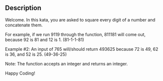 ## Description

Welcome. In this kata, you are asked to square every digit of a number and concatenate them.

For example, if we run 9119 through the function, 811181 will come out, because 92 is 81 and 12 is 1. (81-1-1-81)

Example #2: An input of 765 will/should return 493625 because 72 is 49, 62 is 36, and 52 is 25. (49-36-25)

Note: The function accepts an integer and returns an integer.

Happy Coding!
